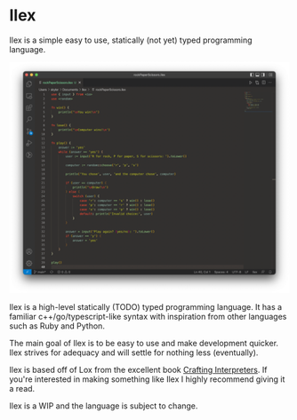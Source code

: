 # Ilex

Ilex is a simple easy to use, statically (not yet) typed programming language.

![screenshot](docs/img/RPS.png)

Ilex is a high-level statically (TODO) typed programming language. It has a familiar c++/go/typescript-like syntax with inspiration from other languages such as Ruby and Python.

The main goal of Ilex is to be easy to use and make development quicker. Ilex strives for adequacy and will settle for nothing less (eventually).

Ilex is based off of Lox from the excellent book [Crafting Interpreters](https://craftinginterpreters.com/).
If you're interested in making something like Ilex I highly recommend giving it a read.

Ilex is a WIP and the language is subject to change.
